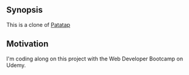 ## Synopsis 

This is a clone of [Patatap](http://patatap.com/)

## Motivation

I'm coding along on this project with the Web Developer Bootcamp on Udemy.
